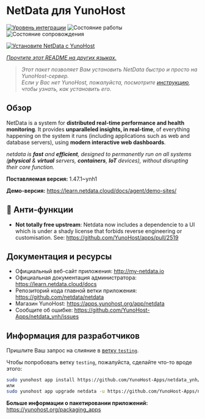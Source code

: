 <!--
Важно: этот README был автоматически сгенерирован <https://github.com/YunoHost/apps/tree/master/tools/readme_generator>
Он НЕ ДОЛЖЕН редактироваться вручную.
-->

# NetData для YunoHost

[![Уровень интеграции](https://dash.yunohost.org/integration/netdata.svg)](https://ci-apps.yunohost.org/ci/apps/netdata/) ![Состояние работы](https://ci-apps.yunohost.org/ci/badges/netdata.status.svg) ![Состояние сопровождения](https://ci-apps.yunohost.org/ci/badges/netdata.maintain.svg)

[![Установите NetData с YunoHost](https://install-app.yunohost.org/install-with-yunohost.svg)](https://install-app.yunohost.org/?app=netdata)

*[Прочтите этот README на других языках.](./ALL_README.md)*

> *Этот пакет позволяет Вам установить NetData быстро и просто на YunoHost-сервер.*  
> *Если у Вас нет YunoHost, пожалуйста, посмотрите [инструкцию](https://yunohost.org/install), чтобы узнать, как установить его.*

## Обзор

NetData is a system for **distributed real-time performance and health monitoring**.
It provides **unparalleled insights, in real-time**, of everything happening on the
system it runs (including applications such as web and database servers), using
**modern interactive web dashboards**.

_netdata is **fast** and **efficient**, designed to permanently run on all systems
(**physical** & **virtual** servers, **containers**, **IoT** devices), without
disrupting their core function._


**Поставляемая версия:** 1.47.1~ynh1

**Демо-версия:** <https://learn.netdata.cloud/docs/agent/demo-sites/>
## :red_circle: Анти-функции

- **Not totally free upstream**: Netdata now includes a dependencie to a UI which is under a shady license that forbids reverse engineering or customisation. See: https://github.com/YunoHost/apps/pull/2519

## Документация и ресурсы

- Официальный веб-сайт приложения: <http://my-netdata.io>
- Официальная документация администратора: <https://learn.netdata.cloud/docs>
- Репозиторий кода главной ветки приложения: <https://github.com/netdata/netdata>
- Магазин YunoHost: <https://apps.yunohost.org/app/netdata>
- Сообщите об ошибке: <https://github.com/YunoHost-Apps/netdata_ynh/issues>

## Информация для разработчиков

Пришлите Ваш запрос на слияние в [ветку `testing`](https://github.com/YunoHost-Apps/netdata_ynh/tree/testing).

Чтобы попробовать ветку `testing`, пожалуйста, сделайте что-то вроде этого:

```bash
sudo yunohost app install https://github.com/YunoHost-Apps/netdata_ynh/tree/testing --debug
или
sudo yunohost app upgrade netdata -u https://github.com/YunoHost-Apps/netdata_ynh/tree/testing --debug
```

**Больше информации о пакетировании приложений:** <https://yunohost.org/packaging_apps>

